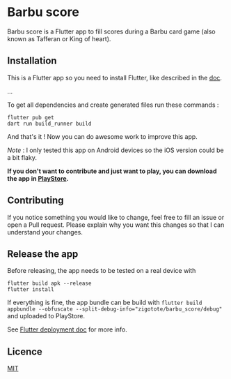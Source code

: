 # Barbu score

Barbu score is a Flutter app to fill scores during a Barbu card game (also known as Tafferan or King
of heart).

## Installation

This is a Flutter app so you need to install Flutter, like described in
the [doc](https://docs.flutter.dev/get-started/install).

...

To get all dependencies and create generated files run these commands :

```
flutter pub get
dart run build_runner build
```

And that's it ! Now you can do awesome work to improve this app.

_Note_ : I only tested this app on Android devices so the iOS version could be a bit flaky.

**If you don't want to contribute and just want to play, you can download the app
in [PlayStore](https://play.google.com/store/apps/details?id=zigotote.barbu_score).**

## Contributing

If you notice something you would like to change, feel free to fill an issue or open a Pull request.
Please explain why you want this changes so that I can understand your changes.

## Release the app

Before releasing, the app needs to be tested on a real device with

```
flutter build apk --release
flutter install
```

If everything is fine, the app bundle can be build
with ```flutter build appbundle --obfuscate --split-debug-info="zigotote/barbu_score/debug"``` and
uploaded to PlayStore.

See [Flutter deployment doc](https://docs.flutter.dev/deployment/android#building-the-app-for-release)
for more info.

## Licence

[MIT](https://choosealicense.com/licenses/mit/)